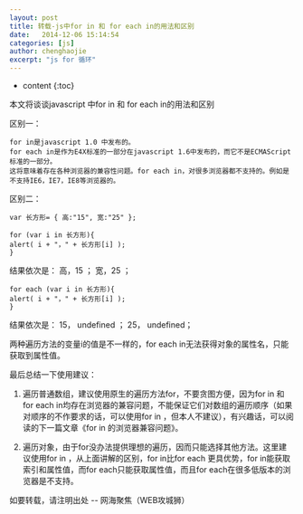 ```yaml
---
layout: post
title: 转载-js中for in 和 for each in的用法和区别
date:   2014-12-06 15:14:54
categories: [js]
author: chenghaojie
excerpt: "js for 循环"
---
```



* content
{:toc}


本文将谈谈javascript 中for in 和 for each in的用法和区别

区别一：

    for in是javascript 1.0 中发布的。
    for each in是作为E4X标准的一部分在javascript 1.6中发布的，而它不是ECMAScript标准的一部分。
    这将意味着存在各种浏览器的兼容性问题。for each in，对很多浏览器都不支持的。例如是不支持IE6，IE7，IE8等浏览器的。

区别二：

    var 长方形= { 高:"15", 宽:"25" };

    for (var i in 长方形){
    alert( i + "，" + 长方形[i] );
    }
结果依次是： 高，15 ； 宽，25 ；

    for each (var i in 长方形){
    alert( i + "，" + 长方形[i] );
    }
结果依次是： 15， undefined ； 25， undefined；

两种遍历方法的变量i的值是不一样的，for each in无法获得对象的属性名，只能获取到属性值。

最后总结一下使用建议：

1. 遍历普通数组，建议使用原生的遍历方法for，不要贪图方便，因为for in 和for each in均存在浏览器的兼容问题，不能保证它们对数组的遍历顺序（如果对顺序的不作要求的话，可以使用for in ，但本人不建议），有兴趣话，可以阅读的下一篇文章《for in 的浏览器兼容问题》。

2. 遍历对象，由于for没办法提供理想的遍历，因而只能选择其他方法。这里建议使用for in ，从上面讲解的区别，for in比for each 更具优势，for in能获取索引和属性值，而for each只能获取属性值，而且for each在很多低版本的浏览器是不支持。

如要转载，请注明出处 -- 网海聚焦（WEB攻城狮）